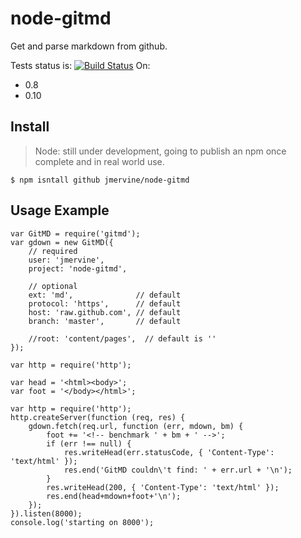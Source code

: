 # node-gitmd

Get and parse markdown from github.

Tests status is: [![Build Status](https://travis-ci.org/jmervine/node-gitmd.png?branch=master)](https://travis-ci.org/jmervine/node-gitmd)
On:
- 0.8
- 0.10

## Install

> Node: still under development, going to publish an npm once complete and in
> real world use.

    $ npm isntall github jmervine/node-gitmd

## Usage Example

    var GitMD = require('gitmd');
    var gdown = new GitMD({
        // required
        user: 'jmervine',
        project: 'node-gitmd',

        // optional
        ext: 'md',              // default
        protocol: 'https',      // default
        host: 'raw.github.com', // default
        branch: 'master',       // default

        //root: 'content/pages',  // default is ''
    });

    var http = require('http');

    var head = '<html><body>';
    var foot = '</body></html>';

    var http = require('http');
    http.createServer(function (req, res) {
        gdown.fetch(req.url, function (err, mdown, bm) {
            foot += '<!-- benchmark ' + bm + ' -->';
            if (err !== null) {
                res.writeHead(err.statusCode, { 'Content-Type': 'text/html' });
                res.end('GitMD couldn\'t find: ' + err.url + '\n');
            }
            res.writeHead(200, { 'Content-Type': 'text/html' });
            res.end(head+mdown+foot+'\n');
        });
    }).listen(8000);
    console.log('starting on 8000');

